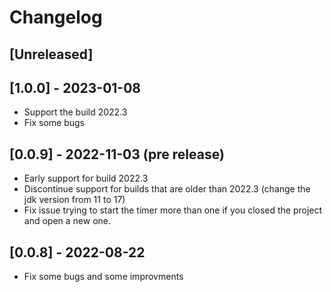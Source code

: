 # Changelog

## [Unreleased]

## [1.0.0] - 2023-01-08
- Support the build 2022.3
- Fix some bugs

## [0.0.9] - 2022-11-03 (pre release)
* Early support for build 2022.3
* Discontinue support for builds that are older than 2022.3 (change the jdk version from 11 to 17)
* Fix issue trying to start the timer more than one if you closed the project and open a new one.

## [0.0.8] - 2022-08-22
- Fix some bugs and some improvments
